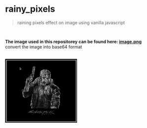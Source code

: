 # rainy_pixels
>raining pixels effect on image using vanilla javascript 
<br>

**The image used in this repositorey can be found here: [image.png](./image.png)**<br>
convert the image into base64 format <br>
<br>

![Alt Text](./image.gif)
